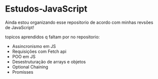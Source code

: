 # Estudos-JavaScript
 Ainda estou organizando esse repositorio de acordo com minhas revsões de JavaScript!

topicos aprendidos q faltam por no repositorio:

- Assincronismo em JS
- Requisições com Fetch api
- POO em JS
- Desestruturação de arrays e objetos
- Optional Chaining
- Promisses
